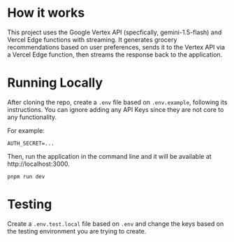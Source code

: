 # How it works

This project uses the Google Vertex API (specfically, gemini-1.5-flash) and Vercel Edge functions with streaming. It generates grocery recommendations based on user preferences, sends it to the Vertex API via a Vercel Edge function, then streams the response back to the application.

# Running Locally

After cloning the repo, create a `.env` file based on `.env.example`, following its instructions. You can ignore adding any API Keys since
they are not core to any functionality.

For example:

`AUTH_SECRET=...`

Then, run the application in the command line and it will be available at http://localhost:3000.

`pnpm run dev`

# Testing

Create a `.env.test.local` file based on `.env` and change the keys based on the testing environment you are trying to create.
